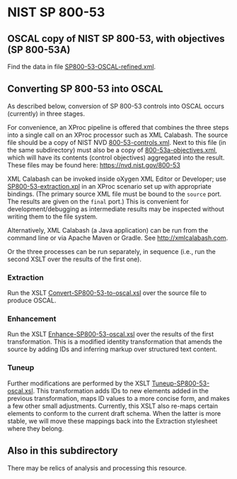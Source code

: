 # NIST SP 800-53

## OSCAL copy of NIST SP 800-53, with objectives (SP 800-53A)

Find the data in file [SP800-53-OSCAL-refined.xml](SP800-53-OSCAL-refined.xml).

## Converting SP 800-53 into OSCAL

As described below, conversion of SP 800-53 controls into OSCAL occurs (currently) in three stages.

For convenience, an XProc pipeline is offered that combines the three steps into a single call on an XProc processor such as XML Calabash. The source file should be a copy of NIST NVD [800-53-controls.xml](https://nvd.nist.gov/800-53/800-53-controls.xml). Next to this file (in the same subdirectory) must also be a copy of [800-53a-objectives.xml](https://nvd.nist.gov/800-53/800-53a-objectives.xml), which will have its contents (control objectives) aggregated into the result. These files may be found here: https://nvd.nist.gov/800-53

XML Calabash can be invoked inside oXygen XML Editor or Developer; use [SP800-53-extraction.xpl](SP800-53-extraction.xpl) in an XProc scenario set up with appropriate bindings. (The primary source XML file must be bound to the `source` port. The results are given on the `final` port.) This is convenient for development/debugging as intermediate results may be inspected without writing them to the file system.

Alternatively, XML Calabash (a Java application) can be run from the command line or via Apache Maven or Gradle. See http://xmlcalabash.com.

Or the three processes can be run separately, in sequence (i.e., run the second XSLT over the results of the first one).

### Extraction

Run the XSLT [Convert-SP800-53-to-oscal.xsl](Convert-SP800-53-to-oscal.xsl) over the source file to produce OSCAL.

### Enhancement

Run the XSLT [Enhance-SP800-53-oscal.xsl](Enhance-SP800-53-oscal.xsl) over the results of the first transformation. This is a modified identity transformation that amends the source by adding IDs and inferring markup over structured text content.

### Tuneup

Further modifications are performed by the XSLT [Tuneup-SP800-53-oscal.xsl](Tuneup-SP800-53-oscal.xsl). This transformation adds IDs to new elements added in the previous transformation, maps ID values to a more concise form, and makes a few other small adjustments. Currently, this XSLT also re-maps certain elements to conform to the current draft schema. When the latter is more stable, we will move these mappings back into the Extraction stylesheet where they belong. 

## Also in this subdirectory

There may be relics of analysis and processing this resource.
  

